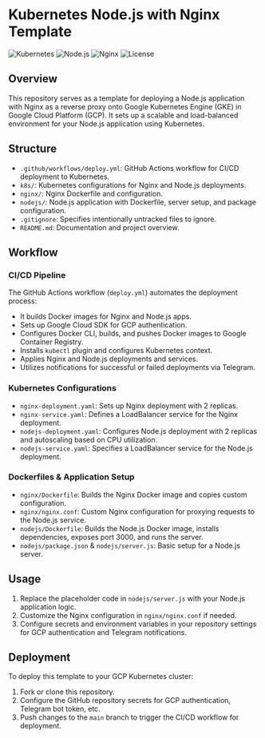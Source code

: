 # Kubernetes Node.js with Nginx Template

![Kubernetes](https://img.shields.io/badge/Kubernetes-Deployed-brightgreen)
![Node.js](https://img.shields.io/badge/Node.js-v14.17.4-green)
![Nginx](https://img.shields.io/badge/Nginx-v1.21.3-green)
![License](https://img.shields.io/badge/license-MIT-blue)

## Overview

This repository serves as a template for deploying a Node.js application with Nginx as a reverse proxy onto Google Kubernetes Engine (GKE) in Google Cloud Platform (GCP). It sets up a scalable and load-balanced environment for your Node.js application using Kubernetes.

## Structure

- `.github/workflows/deploy.yml`: GitHub Actions workflow for CI/CD deployment to Kubernetes.
- `k8s/`: Kubernetes configurations for Nginx and Node.js deployments.
- `nginx/`: Nginx Dockerfile and configuration.
- `nodejs/`: Node.js application with Dockerfile, server setup, and package configuration.
- `.gitignore`: Specifies intentionally untracked files to ignore.
- `README.md`: Documentation and project overview.

## Workflow

### CI/CD Pipeline

The GitHub Actions workflow (`deploy.yml`) automates the deployment process:
- It builds Docker images for Nginx and Node.js apps.
- Sets up Google Cloud SDK for GCP authentication.
- Configures Docker CLI, builds, and pushes Docker images to Google Container Registry.
- Installs `kubectl` plugin and configures Kubernetes context.
- Applies Nginx and Node.js deployments and services.
- Utilizes notifications for successful or failed deployments via Telegram.

### Kubernetes Configurations

- `nginx-deployment.yaml`: Sets up Nginx deployment with 2 replicas.
- `nginx-service.yaml`: Defines a LoadBalancer service for the Nginx deployment.
- `nodejs-deployment.yaml`: Configures Node.js deployment with 2 replicas and autoscaling based on CPU utilization.
- `nodejs-service.yaml`: Specifies a LoadBalancer service for the Node.js deployment.

### Dockerfiles & Application Setup

- `nginx/Dockerfile`: Builds the Nginx Docker image and copies custom configuration.
- `nginx/nginx.conf`: Custom Nginx configuration for proxying requests to the Node.js service.
- `nodejs/Dockerfile`: Builds the Node.js Docker image, installs dependencies, exposes port 3000, and runs the server.
- `nodejs/package.json` & `nodejs/server.js`: Basic setup for a Node.js server.

## Usage

1. Replace the placeholder code in `nodejs/server.js` with your Node.js application logic.
2. Customize the Nginx configuration in `nginx/nginx.conf` if needed.
3. Configure secrets and environment variables in your repository settings for GCP authentication and Telegram notifications.

## Deployment

To deploy this template to your GCP Kubernetes cluster:
1. Fork or clone this repository.
2. Configure the GitHub repository secrets for GCP authentication, Telegram bot token, etc.
3. Push changes to the `main` branch to trigger the CI/CD workflow for deployment.
